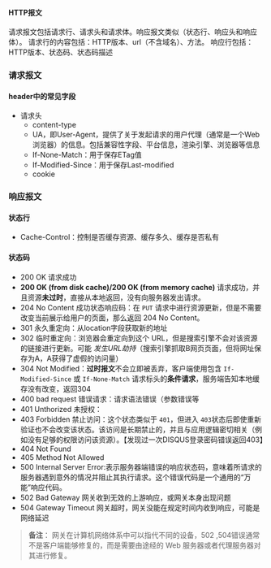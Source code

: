 #### HTTP报文
  请求报文包括请求行、请求头和请求体。响应报文类似（状态行、响应头和响应体）。
  请求行的内容包括：HTTP版本、url（不含域名）、方法。
  响应行包括：HTTP版本、状态码、状态码描述
### 请求报文
#### header中的常见字段
  - 请求头
    - content-type
    - UA，即User-Agent，提供了关于发起请求的用户代理（通常是一个Web浏览器）的信息。包括兼容性字段、平台信息，渲染引擎、浏览器等信息
    - If-None-Match：用于保存ETag值
    - If-Modified-Since：用于保存Last-modified
    - cookie

### 响应报文
#### 状态行
  - Cache-Control：控制是否缓存资源、缓存多久、缓存是否私有

#### 状态码
 * 200 OK 请求成功
 * **200 OK (from disk cache)/200 OK (from memory cache)** 请求成功，并且资源**未过时**，直接从本地返回，没有向服务器发出请求。
 * 204 No Content 成功状态响应码：在 `PUT` 请求中进行资源更新，但是不需要改变当前展示给用户的页面，那么返回 204 No Content。
 * 301 永久重定向：从location字段获取新的地址
 * 302 临时重定向：浏览器会重定向到这个 URL，但是搜索引擎不会对该资源的链接进行更新。可能 *发生URL劫持*（搜索引擎抓取B网页页面，但将网址保存为A，A获得了虚假的访问量）
 * 304 Not Modified：**过时报文**不会立即被丢弃，客户端使用包含 `If-Modified-Since` 或 `If-None-Match` 请求标头的**条件请求**，服务端告知本地缓存没有改变，返回304
 * 400 bad request 错误请求：请求语法错误（参数错误等
 * 401 Unthorized 未授权：
 * 403 Forbidden 禁止访问：这个状态类似于 `401`，但进入 `403`状态后即使重新验证也不会改变该状态。该访问是长期禁止的，并且与应用逻辑密切相关（例如没有足够的权限访问该资源）。【发现过一次DISQUS登录密码错误返回403】
 * 404 Not Found
 * 405 Method Not Allowed
 * 500 Internal Server Error:表示服务器端错误的响应状态码，意味着所请求的服务器遇到意外的情况并阻止其执行请求。这个错误代码是一个通用的“万能”响应代码。
 * 502 Bad Gateway 网关收到无效的上游响应，或网关本身出现问题
 * 504 Gateway Timeout 网关超时，网关没能在规定时间内收到响应，可能是网络延迟
 > **备注**： 网关在计算机网络体系中可以指代不同的设备，502 ,504错误通常不是客户端能够修复的，而是需要由途经的 Web 服务器或者代理服务器对其进行修复。 